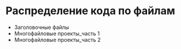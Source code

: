 # Распределение кода по файлам

 - Заголовочные файлы
 - Многофайловые проекты_часть 1
 - Многофайловые проекты_часть 2
 